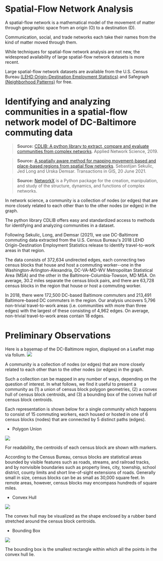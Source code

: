 # Spatial-Flow Network Analysis

A spatial-flow network is a mathematical model of the movement of matter through geographic space from an origin (O) to a destination (D).

Communication, social, and trade networks each take their names from the kind of matter moved through them.

While techniques for spatial-flow network analysis are not new, the widespread availability of large spatial-flow network datasets is more recent.

Large spatial-flow network datasets are available from the U.S. Census Bureau [(LEHD Origin-Destination Employment Statistics)](https://lehd.ces.census.gov/data/#lodes) and Safegraph [(Neighborhood Patterns)](https://www.safegraph.com/neighborhood-patterns) for free.

# Identifying and analyzing communities in a spatial-flow network model of DC-Baltimore commuting data 

> **Source:** [CDLIB: A python library to extract, compare and evaluate communities from complex networks](https://doi.org/10.1007/s41109-019-0165-9). Applied Network Science, 2019.

> **Source:** [A spatially aware method for mapping movement-based and place-based regions from spatial flow networks](https://onlinelibrary.wiley.com/doi/full/10.1111/tgis.12772). Sebastijan Sekulic, Jed Long and Urska Demsar. Transactions in GIS, 20 June 2021.

> **Source:** [NetworkX](https://networkx.org/) is a Python package for the creation, manipulation, and study of the structure, dynamics, and functions of complex networks.

In network science, a community is a collection of nodes (or edges) that are more closely related to each other than to the other nodes (or edges) in the graph.

The python library CDLIB offers easy and standardized access to methods for identifying and analyzing communities in a dataset.  

Following Sekulic, Long, and Demsar (2021), we use DC-Baltimore commuting data extracted from the U.S. Census Bureau's 2018 LEHD Origin-Destination Employment Statistics release to identify travel-to-work areas in that region.  

The data consists of 372,634 undirected edges, each connecting two census blocks that house and host a commuting worker--one in the Washington-Arlington-Alexandria, DC-VA-MD-WV Metropolitan Statistical Area (MSA) and the other in the Baltimore-Columbia-Towson, MD MSA.  On average, 30.2 miles separate the census block pairs, and there are 63,728 census blocks in the region that house or host a commuting worker.  

In 2018, there were 172,500 DC-based Baltimore commuters and 213,491 Baltimore-based DC commuters in the region.  Our analysis uncovers 5,796 non-trivial travel-to-work areas (i.e. communities with more than three edges) with the largest of these consisting of 4,962 edges.  On average, non-trivial travel-to-work areas contain 18 edges.

# Preliminary Observations
Here is a basemap of the DC-Baltimore region, displayed on a Leaflet map via folium.
![](https://i.ibb.co/T2wBSpN/basemap.png)

A community is a collection of nodes (or edges) that are more closely related to each other than to the other nodes (or edges) in the graph.  

Such a collection can be mapped in any number of ways, depending on the question of interest.  In what follows, we find it useful to present a community as (1) a union of census block polygon geometries, (2) a convex hull of census block centroids, and (3) a bounding box of the convex hull of census block centroids.  

Each representation is shown below for a single community which happens to consist of 15 commuting workers, each housed or hosted in one of 6 census blocks (nodes) that are connected by 5 distinct paths (edges).

* Polygon Union

![](https://i.ibb.co/KNdBwM5/basemap-blocks.png)

For readability, the centroids of each census block are shown with markers.  

According to the Census Bureau, census blocks are statistical areas bounded by visible features such as roads, streams, and railroad tracks, and by nonvisible boundaries such as property lines, city, township, school district, county limits and short line-of-sight extensions of roads.  Generally small in size, census blocks can be as small as 30,000 square feet.  In remote areas, however, census blocks may encompass hundreds of square miles.
 
* Convex Hull

![](https://i.ibb.co/fNtb3GX/basemap-convexhull.png)

The convex hull may be visualized as the shape enclosed by a rubber band stretched around the census block centroids. 

* Bounding Box

![](https://i.ibb.co/pWkrbJc/basemap-envelope.png)

The bounding box is the smallest rectangle within which all the points in the convex hull lie.